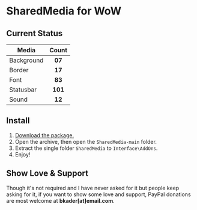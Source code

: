 # SharedMedia for WoW

## Current Status

| Media      |      Count    |
|------------|:-------------:|
| Background |     **07**    |
| Border     |     **17**    |
| Font       |     **83**    |
| Statusbar  |     **101**    |
| Sound      |     **12**    |

## Install

1. [Download the package.](https://github.com/bkader/SharedMedia/archive/refs/heads/main.zip)
2. Open the archive, then open the `SharedMedia-main` folder.
3. Extract the single folder `SharedMedia` to `Interface\AddOns`.
4. Enjoy!

## Show Love & Support

Though it's not required and I have never asked for it but people keep asking for it, if you want to show some love and support, PayPal donations are most welcome at **bkader[at]email.com**.